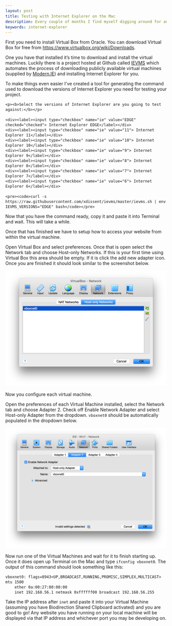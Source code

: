 ```yaml
---
layout: post
title: Testing with Internet Explorer on the Mac
description: Every couple of months I find myself digging around for answers to questions about setting up virtual machines on the Mac for testing in Internet Explorer. And of course every time I think to myself, “This would make a fantastic blog post.” This is that blog post.
keywords: internet-explorer
---
```


First you need to install Virtual Box from Oracle. You can download Virtual Box for free from <https://www.virtualbox.org/wiki/Downloads>.

One you have that installed it’s time to download and install the virtual machines. Luckily there is a project hosted at Github called [IEVMS](https://github.com/xdissent/ievms) which automates the process of downloading publicly available virtual machines (supplied by [Modern.IE](https://dev.modern.ie/)) and installing Internet Explorer for you.

To make things even easier I've created a tool for generating the command used to download the versions of Internet Explorer you need for testing your project.

<form class="generate-ievms-install-command">

    <p><b>Select the versions of Internet Explorer are you going to test against:</b></p>

    <div><label><input type="checkbox" name="ie" value="EDGE" checked="checked"> Internet Explorer EDGE</label></div>
    <div><label><input type="checkbox" name="ie" value="11"> Internet Explorer 11</label></div>
    <div><label><input type="checkbox" name="ie" value="10"> Internet Explorer 10</label></div>
    <div><label><input type="checkbox" name="ie" value="9"> Internet Explorer 9</label></div>
    <div><label><input type="checkbox" name="ie" value="8"> Internet Explorer 8</label></div>
    <div><label><input type="checkbox" name="ie" value="7"> Internet Explorer 7</label></div>
    <div><label><input type="checkbox" name="ie" value="6"> Internet Explorer 6</label></div>

    <pre><code>curl -s https://raw.githubusercontent.com/xdissent/ievms/master/ievms.sh | env IEVMS_VERSIONS="EDGE" bash</code></pre>

</form>

<script src="//code.jquery.com/jquery.min.js"></script>
<script>

(function () {

    var $form = $('.generate-ievms-install-command'),
        versions = '';

    $form.on('change', 'input[type="checkbox"]', function (e) {

        versions = $form.find('input[type="checkbox"]:checked').map(function () { return this.value; }).get().join(', ');

        if (!versions) {

            versions = 'EDGE';

        }

        $form.find('pre').text('curl -s https://raw.githubusercontent.com/xdissent/ievms/master/ievms.sh | env IEVMS_VERSIONS="' + versions + '" bash');

    });

}());

</script>

Now that you have the command ready, copy it and paste it into Terminal and wait. This will take a while.

Once that has finished we have to setup how to access your website from within the virtual machine.

Open Virtual Box and select preferences. Once that is open select the Network tab and choose Host-only Networks. If this is your first time using Virtual Box this area should be empty. If it is click the add new adapter icon. Once you are finished it should look similar to the screenshot below.

![](/images/posts/testing-with-internet-explorer-on-the-mac/preferences-network.png)

Now you configure each virtual machine.

Open the preferences of each Virtual Machine installed, select the Network tab and choose Adapter 2. Check off Enable Network Adapter and select Host-only Adapter from the dropdown. `vboxnet0` should be automatically populated in the dropdown below.

![](/images/posts/testing-with-internet-explorer-on-the-mac/vm-preferences-network-adapters.png)

Now run one of the Virtual Machines and wait for it to finish starting up. Once it does open up Terminal on the Mac and type `ifconfig vboxnet0`. The output of this command should look something like this:

```
vboxnet0: flags=8943<UP,BROADCAST,RUNNING,PROMISC,SIMPLEX,MULTICAST> mtu 1500
    ether 0a:00:27:00:00:00
    inet 192.168.56.1 netmask 0xffffff00 broadcast 192.168.56.255
```

Take the IP address after `inet` and paste it into your Virtual Machine (assuming you have Biodirection Shared Clipboard activated) and you are good to go! Any website you have running on your local machine will be displayed via that IP address and whichever port you may be developing on.
